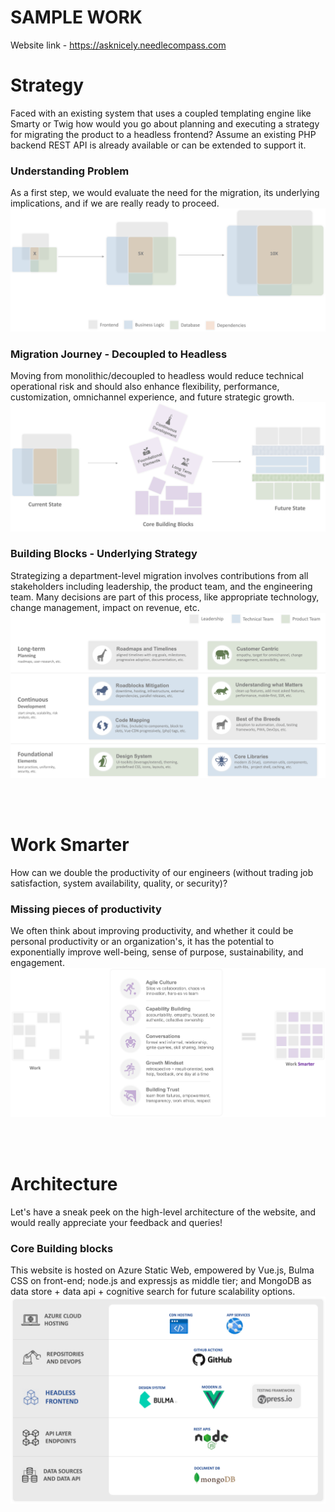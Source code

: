 # SAMPLE WORK
Website link - <a href="https://asknicely.needlecompass.com/" target="_blank"> https://asknicely.needlecompass.com</a>


# Strategy
Faced with an existing system that uses a coupled templating engine like Smarty or Twig how would you go about planning and executing a strategy for migrating the product to a headless frontend? Assume an existing PHP backend REST API is already available or can be extended to support it.

### Understanding Problem
As a first step, we would evaluate the need for the migration, its underlying implications, and if we are really ready to proceed.
<kbd>
<img src="https://github.com/bhushanmaheshwari/sample-work/blob/fad6fdc35487a803ac00219a800123509bb4d322/frontend/public/task1/need.png" />
</kbd>

### Migration Journey - Decoupled to Headless
Moving from monolithic/decoupled to headless would reduce technical operational risk and should also enhance flexibility, performance, customization, omnichannel experience, and future strategic growth.
<kbd>
<img src="https://github.com/bhushanmaheshwari/sample-work/blob/fad6fdc35487a803ac00219a800123509bb4d322/frontend/public/task1/highlevel.png"/>
</kbd>

### Building Blocks - Underlying Strategy
Strategizing a department-level migration involves contributions from all stakeholders including leadership, the product team, and the engineering team. Many decisions are part of this process, like appropriate technology, change management, impact on revenue, etc.
<kbd>
<img src="https://github.com/bhushanmaheshwari/sample-work/blob/fad6fdc35487a803ac00219a800123509bb4d322/frontend/public/task1/deepdive.png"/>
</kbd>


<br></br>

# Work Smarter
How can we double the productivity of our engineers (without trading job satisfaction, system availability, quality, or security)?

### Missing pieces of productivity
We often think about improving productivity, and whether it could be personal productivity or an organization's, it has the potential to exponentially improve well-being, sense of purpose, sustainability, and engagement.
<kbd>
<img src="https://github.com/bhushanmaheshwari/sample-work/blob/fad6fdc35487a803ac00219a800123509bb4d322/frontend/public/task2/highlevel.png"/>
</kbd>


<br></br>

# Architecture
Let's have a sneak peek on the high-level architecture of the website, and would really appreciate your feedback and queries!

### Core Building blocks
This website is hosted on Azure Static Web, empowered by Vue.js, Bulma CSS on front-end; node.js and expressjs as middle tier; and MongoDB as data store + data api + cognitive search for future scalability options.
<kbd>
<img src="https://github.com/bhushanmaheshwari/sample-work/blob/fad6fdc35487a803ac00219a800123509bb4d322/frontend/public/about/about.png"/>
</kbd>

